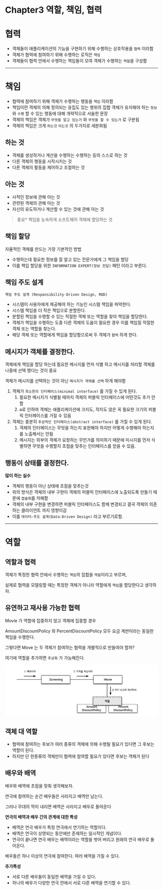 # Chapter3 역할, 책임, 협력

# 협력

- 객체들이 애플리케이션의 기능을 구현하기 위해 수행하는 상호작용을 `협력` 이라함
- 객체가 협력에 참여하기 위해 수행하는 로직은 `책임`
- 객체들이 협력 안에서 수행하는 책임들이 모여 객체가 수행하는 `역할`을 구성함

---

# 책임

- 협력에 참여하기 위해 객체가 수행하는 행동을 `책임` 이라함
- 책임이란 객체의 의해 정의되는 응집도 있는 행위의 집합 객체가 유지해야 하는 `정보`와 `수행` 할 수 있는 행동에 대해 개략적으로 서술한 문장
- 객체의 책임은 객체가 `무엇을 알고 있는가` 와 `무엇을 할 수 있는가` 로 구분됨
- 객체의 책임은 크게 `하는것` `아는것` 의 두가지로 세분화됨

## 하는 것

- 객체를 생성하거나 계산을 수행하는 수행하는 등의 스스로 하는 것
- 다른 객체의 행동을 시작시키는 것
- 다른 객체의 활동을 제어하고 조절하는 것

## 아는 것

- 사적인 정보에 관해 아는 것
- 관련된 객체의 관해 아는 것
- 자신의 유도하거나 계산할 수 있는 것에 관해 아는 것

> 중요* 책임을 능숙하게 소프트웨어 객체에 할당하는 것
>

## 책임 할당

자율적인 객체를 만드는 가장 기본적인 방법

- 수행하는데 필요한 정보를 잘 알고 있는 전문가에게 그 책임을 할당
- 이를 책임 할당을 위한 `INFORMATION EXPERT(정보 전달)` 패턴 이라고 부른다.

## 책임 주도 설계

`책임 주도 설계 (Responsibility-Driven Design, RDD)`

- 시스템이 사용자에게 제공해야 하는 기능인 시스템 책임을 파악한다.
- 시스템 책임을 더 작은 책임으로 분할한다.
- 분할된 책임을 수행할 수 있는 적절한 객체 또는 역할을 찾아 책임을 할당한다.
- 객체가 책임을 수행하는 도중 다른 객체의 도움이 필요한 경우 이를 책임질 적절한 객체 또는 역할을 찾는다.
- 해당 객체 또는 역할에게 책임을 할당함으로써 두 객체가 `협력` 하게 한다.

## 메시지가 객체를 결정한다.

객체에게 책임을 할당 하는데 필요한 메시지를 먼저 식별 하고 메시지를 처리할 객체를 나중에 선택 했다는 것이 중요

객체가 메시지를 선택하는 것이 아닌 `메시지가 객체를 선택` 하게 해야함

1. 객체가 `최소한의 인터페이스(minimal interface)` 를 가질 수 있게 된다.
    1. 필요한 메시지가 식별될 때까지 객체의 퍼블릭 인터페이스에 어떤것도 추가 안함
    2. a로 인하여 객체는 애플리케이션에 크지도, 작지도 않은 꼭 필요한 크기의 퍼블릭 인터페이스를 가질 수 있음
2. 객체는 충분히 `추상적인 인터페이스(abstract interface)` 를 가질 수 있게 된다.
    1. 객체의 인터페이스는 무엇을 하는지 표현해야 하지만 어떻게 수행해야 하는지를 노출해서는 안됨
    2. 메시지는 외부의 객체가 요청하는 무언가를 의미하기 때문에 미시지를 먼저 식별하면 무엇을 수행할지 초점을 맞추는 인터페이스를 얻을 수 있음.

## 행동이 상태를 결정한다.

**많이 하는 실수**

- 객체의 행동이 아닌 상태에 초점을 맞추는것
- 위의 방식은 객체의 내부 구현이 객체의 퍼블릭 인터페이스에 노출되도록 만들기 때문에
  `캡슐화`를 저해함
- 객체의 내부 구현을 변경하면 퍼블릭 인터페이스도 함께 변경되고 결국 객체의 의존하는 클라이언트 까지 영향이감
- 이를 `데이터-주도 설계(Data-Driven Design)` 라고 부르기로함.

---

# 역할

## 역할과 협력

객체가 특정한 협력 안에서 수행하는 `책임`의 집합을 `역할`이라고 부르며,

실제로 협력을 모델링할 때는 특정한 객체가 아니라 역할에게 `책임`을 할당한다고 생각하자.

## 유연하고 재사용 가능한 협력

Movie 가 역할에 집중하지 않고 객체에 집중할 경우

AmountDiscountPolicy 와 PercentDiscountPolicy 모두 요금 계싼이라는 동일한 책임을 수행한다.

그렇다면 Move 는 두 객체가 참여하는 협력을 개별적으로 만들여야 할까?

여기에 역할을 추가하면 `추상화` 가 가능해진다.

![Untitled](image/image.png)

## 객체 대 역할

- 협력에 참여하는 후보가 여러 종류의 객체에 의해 수행될 필요가 있다면 그 후보는 역할이 된다.
- 하지만 단 한종류의 객체만이 협력에 참여할 필요가 있다면 후보는 객체가 된다

## 배우와 배역

배우와 배역에 초점을 맞춰 생각해보자.

연극에 참여하는 순간 배우들은 사라지고 배역만 남는다.

그러나 무대의 막이 내리면 배역은 사라지고 배우로 돌아온다

**연극의 배역과 배우 간의 관계에 대한 특성**

- 배역은 연극 배우가 특정 연극에서 연기하는 역할이다.
- 배역은 연극이 상영되는 동안에만 존재하는 일시적인 개념이다.
- 연극이 끝나면 연극 배우는 배역이라는 역할을 벗어 버리고 원래의 연극 배우로 돌아온다.

배우들은 하나 이상의 연극에 참여한다. 여러 배역을 가질 수 있다.

**추가특성**

- 서로 다른 배우들이 동일한 배역을 가질 수 있다.
- 하나의 배우가 다양한 연극 안에서 서로 다른 배역을 연기할 수 있다.